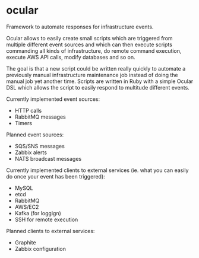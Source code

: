# ocular
Framework to automate responses for infrastructure events.

Ocular allows to easily create small scripts which are triggered from multiple different event sources and which can then execute scripts commanding all kinds of infrastructure, do remote command execution, execute AWS API calls, modify databases and so on.

The goal is that a new script could be written really quickly to automate a previously manual infrastructure maintenance job instead of doing the manual job yet another time. Scripts are written in Ruby with a simple Ocular DSL which allows the script to easily respond to multitude different events.

Currently implemented event sources:
 - HTTP calls
 - RabbitMQ messages
 - Timers

Planned event sources:
 - SQS/SNS messages
 - Zabbix alerts
 - NATS broadcast messages
 
Currently implemented clients to external services (ie. what you can easily do once your event has been triggered):
 - MySQL
 - etcd
 - RabbitMQ
 - AWS/EC2
 - Kafka (for loggign)
 - SSH for remote execution
 
Planned clients to external services:
 - Graphite
 - Zabbix configuration
